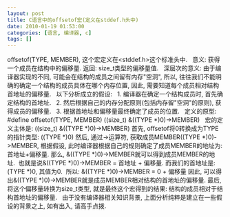 ```yaml
---
layout: post
title: C语言中的offsetof宏(定义在stddef.h头中)
date: 2010-01-19 01:53:00
categories: [语言, 编译器, c]
tags: []
---
```

offsetof(TYPE, MEMBER), 这个宏定义在<stddef.h>这个标准头中.
 
意义: 获得一个成员在结构中的偏移量.
返回: size_t类型的偏移量值.
 
深层次的意义: 由于编译器实现的不同, 可能会在结构的成员之间留有内存"空洞", 所以, 往往我们不能明确的确定一个结构的成员具体在哪个内存位置, 因此, 需要知道每个成员相对结构首地址的偏移量.
 
以下分析成立的假设:
  1. 编译器在确定一个结构成员时, 首先确定结构的首地址.
  2. 然后根据自己的内存分配原则(包括内存留"空洞"的原则), 获得成员的偏移量.
  3. 根据首地址和偏移量最终确定了成员的位置.
 
定义的原型: #define offsetof(TYPE, MEMBER) ((size_t) &((TYPE *)0)->MEMBER)
 
宏的定义主体是: ((size_t) &((TYPE *)0)->MEMBER)
首先, offsetof将0转换成为TYPE的指针类型: ((TYPE *)0)
然后, 通过->运算符, 获取成员MEMBER((TYPE *)0)->MEMBER, 根据假设, 此时编译器根据自己的规则确定了成员MEMBER的地址为: 首地址+偏移量.
那么, &((TYPE *)0)->MEMBER就可以得到成员MEMBER的地址.  也就是说&((TYPE *)0)->MEMBER = 首地址 + 偏移量.
而我们的首地址是: (TYPE *)0, 其值为0.  所以: &((TYPE *)0)->MEMBER = 0 + 偏移量
因此, 可以得出&((TYPE *)0)->MEMBER就是成员MEMBER相对结构的首地址的偏移量.
最后, 将这个偏移量转换为size_t类型, 就是最终这个宏得到的结果: 结构的成员相对于结构首地址的偏移量.
 
由于没有编译器相关知识背景, 上面分析纯粹是建立在一些假设的背景之上, 如有出入, 请高手点拨.
 
